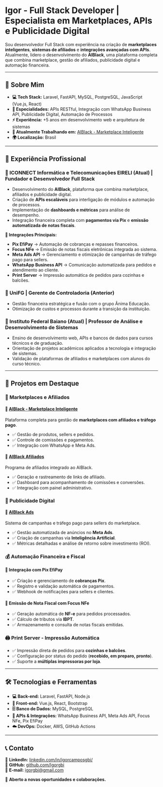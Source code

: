 # Igor - Full Stack Developer | Especialista em Marketplaces, APIs e Publicidade Digital  

Sou desenvolvedor Full Stack com experiência na criação de **marketplaces inteligentes**, **sistemas de afiliados** e **integrações avançadas com APIs**. Atualmente, lidero o desenvolvimento do **AIBlack**, uma plataforma completa que combina marketplace, gestão de afiliados, publicidade digital e automação financeira.

---

## 🚀 Sobre Mim  

- **💻 Tech Stack:** Laravel, FastAPI, MySQL, PostgreSQL, JavaScript (Vue.js, React)  
- **🔗 Especialidades:** APIs RESTful, Integração com WhatsApp Business API, Publicidade Digital, Automação de Processos  
- **⚡ Experiência:** +5 anos em desenvolvimento web e arquitetura de sistemas  
- **📌 Atualmente Trabalhando em:** [AIBlack - Marketplace Inteligente](https://menu.aiblack.com.br/)  
- **🌍 Localização:** Brasil  

---

## 💼 Experiência Profissional  

### **📌 ICONNECT Informática e Telecomunicações EIRELI (Atual) | Fundador e Desenvolvedor Full Stack**  
- Desenvolvimento do **AIBlack**, plataforma que combina marketplace, afiliados e publicidade digital.  
- Criação de **APIs escaláveis** para interligação de módulos e automação de processos.  
- Implementação de **dashboards e métricas** para análise de desempenho.  
- Integração financeira completa com **pagamentos via Pix** e **emissão automatizada de notas fiscais**.  

**🔗 Integrações Principais:**  
- **Pix EfiPay** → Automação de cobranças e repasses financeiros.  
- **Focus NFe** → Emissão de notas fiscais eletrônicas integrada ao sistema.  
- **Meta Ads API** → Gerenciamento e otimização de campanhas de tráfego pago para sellers.  
- **WhatsApp Business API** → Comunicação automatizada para pedidos e atendimento ao cliente.  
- **Print Server** → Impressão automática de pedidos para cozinhas e balcões.  

### **📌 UniFG | Gerente de Controladoria (Anterior)**  
- Gestão financeira estratégica e fusão com o grupo Ânima Educação.  
- Otimização de custos e processos durante a transição da instituição.  

### **📌 Instituto Federal Baiano (Atual) | Professor de Análise e Desenvolvimento de Sistemas**  
- Ensino de desenvolvimento web, APIs e bancos de dados para cursos técnicos e de graduação.  
- Orientação de projetos acadêmicos aplicados a tecnologia e integração de sistemas.  
- Validação de plataformas de afiliados e marketplaces com alunos do curso técnico.  

---

## 📌 Projetos em Destaque  

### **🛒 Marketplaces e Afiliados**  

#### 🔹 [AIBlack - Marketplace Inteligente](https://menu.aiblack.com.br/)  
Plataforma completa para gestão de **marketplaces com afiliados e tráfego pago**.  
- ✅ Gestão de produtos, sellers e pedidos.  
- ✅ Controle de comissões e pagamentos.  
- ✅ Integração com WhatsApp e Meta Ads.  

#### 🔹 [AIBlack Afiliados](https://afiliados.aiblack.com.br/)  
Programa de afiliados integrado ao AIBlack.  
- ✅ Geração e rastreamento de links de afiliado.  
- ✅ Dashboard para acompanhamento de comissões e conversões.  
- ✅ Integração com painel administrativo.  

### **📢 Publicidade Digital**  

#### 🔹 [AIBlack Ads](https://menu.aiblack.com.br/)  
Sistema de campanhas e tráfego pago para sellers do marketplace.  
- ✅ Gestão automatizada de anúncios no **Meta Ads**.  
- ✅ Criação de campanhas via **Inteligência Artificial**.  
- ✅ Métricas detalhadas e análise de retorno sobre investimento (ROI).  

### **💰 Automação Financeira e Fiscal**  

#### 🔹 Integração com Pix EfiPay  
- ✅ Criação e gerenciamento de **cobranças Pix**.  
- ✅ Registro e validação automática de pagamentos.  
- ✅ Webhook de notificações para sellers e clientes.  

#### 🔹 Emissão de Nota Fiscal com Focus NFe  
- ✅ Geração automática de **NF-e** para pedidos processados.  
- ✅ Cálculo de tributos via **IBPT**.  
- ✅ Armazenamento e consulta de notas fiscais emitidas.  

### **🖨️ Print Server - Impressão Automática**  
- ✅ Impressão direta de pedidos para **cozinhas e balcões**.  
- ✅ Configuração por status do pedido (**recebido, em preparo, pronto**).  
- ✅ Suporte a **múltiplas impressoras por loja**.  

---

## 🛠️ Tecnologias e Ferramentas  

- **💻 Back-end:** Laravel, FastAPI, Node.js  
- **🎨 Front-end:** Vue.js, React, Bootstrap  
- **🗄️ Banco de Dados:** MySQL, PostgreSQL  
- **📡 APIs & Integrações:** WhatsApp Business API, Meta Ads API, Focus NFe, Pix EfiPay  
- **☁️ DevOps:** Docker, AWS, GitHub Actions  

---

## 📞 Contato  

📌 **LinkedIn:** [linkedin.com/in/igorcamposgbi/](https://www.linkedin.com/in/igorcamposgbi/)  
📂 **GitHub:** [github.com/Igorgbi](https://github.com/Igorgbi)  
📩 **E-mail:** igorgbi@gmail.com 

🚀 **Aberto a novas oportunidades e colaborações.**  
